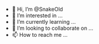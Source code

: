 - 👋 Hi, I’m @SnakeOld
- 👀 I’m interested in ...
- 🌱 I’m currently learning ...
- 💞️ I’m looking to collaborate on ...
- 📫 How to reach me ...

<!---
SnakeOld/SnakeOld is a ✨ special ✨ repository because its `README.md` (this file) appears on your GitHub profile.
You can click the Preview link to take a look at your changes.
--->
